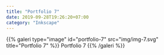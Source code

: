```yaml
---
title: "Portfolio 7"
date: 2019-09-28T19:26:20+07:00
category: "Inkscape"
---
```

<div class="lightgallery">
{{% galeri type="image" id="portfolio-7" src="img/img-7.svg" title="Portfolio 7" %}}
Portfolio 7
{{% /galeri %}}
</div>